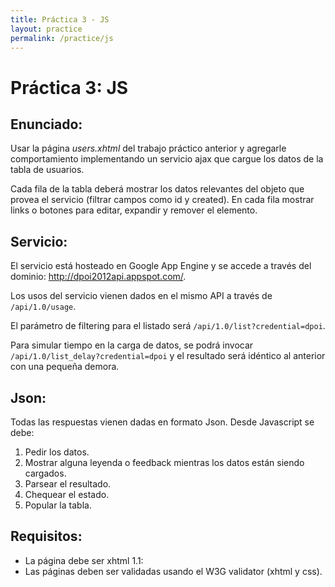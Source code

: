```yaml
---
title: Práctica 3 - JS
layout: practice
permalink: /practice/js
---
```


# Práctica 3: JS

## Enunciado:
Usar la página *users.xhtml* del trabajo práctico anterior y agregarle comportamiento implementando un servicio ajax que cargue los datos de la tabla de usuarios.

Cada fila de la tabla deberá mostrar los datos relevantes del objeto que provea el servicio (filtrar campos como id y created). En cada fila mostrar links o botones para editar, expandir y remover el elemento.

## Servicio:
El servicio está hosteado en Google App Engine y se accede a través del dominio: http://dpoi2012api.appspot.com/.

Los usos del servicio vienen dados en el mismo API a través de `/api/1.0/usage`.

El parámetro de filtering para el listado será `/api/1.0/list?credential=dpoi`.

Para simular tiempo en la carga de datos, se podrá invocar `/api/1.0/list_delay?credential=dpoi` y el resultado será idéntico al anterior con una pequeña demora.

## Json:
Todas las respuestas vienen dadas en formato Json. Desde Javascript se debe:

1. Pedir los datos.
2. Mostrar alguna leyenda o feedback mientras los datos están siendo cargados.
3. Parsear el resultado.
4. Chequear el estado.
5. Popular la tabla.

## Requisitos:
- La página debe ser xhtml 1.1:
 - Las páginas deben ser validadas usando el W3G validator (xhtml y css).
